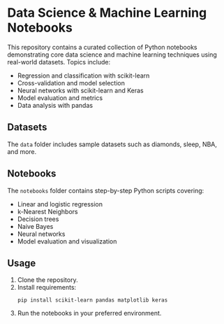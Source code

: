 # Data Science & Machine Learning Notebooks

This repository contains a curated collection of Python notebooks demonstrating core data science and machine learning techniques using real-world datasets. Topics include:

- Regression and classification with scikit-learn
- Cross-validation and model selection
- Neural networks with scikit-learn and Keras
- Model evaluation and metrics
- Data analysis with pandas

## Datasets

The `data` folder includes sample datasets such as diamonds, sleep, NBA, and more.

## Notebooks

The `notebooks` folder contains step-by-step Python scripts covering:

- Linear and logistic regression
- k-Nearest Neighbors
- Decision trees
- Naive Bayes
- Neural networks
- Model evaluation and visualization

## Usage

1. Clone the repository.
2. Install requirements:
   ```
   pip install scikit-learn pandas matplotlib keras
   ```
3. Run the notebooks in your preferred environment.
